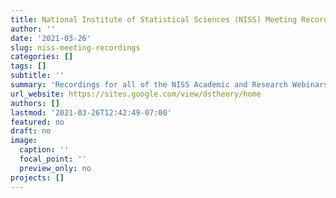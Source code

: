 ```yaml
---
title: National Institute of Statistical Sciences (NISS) Meeting Recordings
author: ''
date: '2021-03-26'
slug: niss-meeting-recordings
categories: []
tags: []
subtitle: ''
summary: 'Recordings for all of the NISS Academic and Research Webinars, NISS-Merck Meet-ups, NISS Virtual Career Fairs as well as all many other sessions that NISS has hosted or sponsored'
url_website: https://sites.google.com/view/dstheory/home
authors: []
lastmod: '2021-03-26T12:42:49-07:00'
featured: no
draft: no
image:
  caption: ''
  focal_point: ''
  preview_only: no
projects: []
---
```

